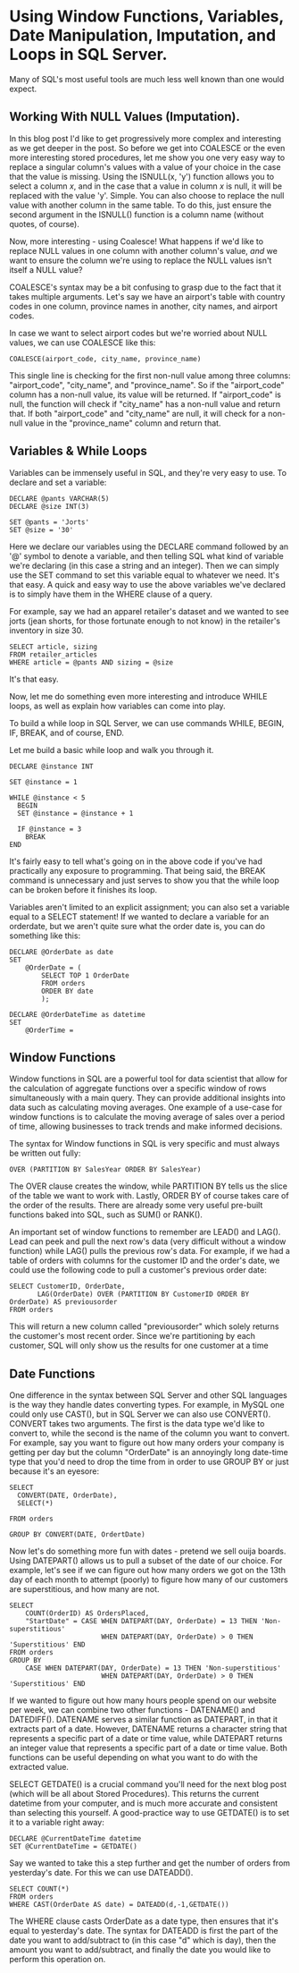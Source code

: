 # Using Window Functions, Variables, Date Manipulation, Imputation, and Loops in SQL Server.

Many of SQL's most useful tools are much less well known than one would expect. 

## Working With NULL Values (Imputation).
In this blog post I'd like to get progressively more complex and interesting as we get deeper in the post. So before we get into COALESCE or the even more interesting stored procedures, let me show you one very easy way to replace a singular column's values with a value of your choice in the case that the value is missing. Using the ISNULL(x, 'y') function allows you to select a column _x_, and in the case that a value in column _x_ is null, it will be replaced with the value 'y'. Simple. You can also choose to replace the null value with another column in the same table. To do this, just ensure the second argument in the ISNULL() function is a column name (without quotes, of course). 

Now, more interesting - using Coalesce! What happens if we'd like to replace NULL values in one column with another column's value, *and* we want to ensure the column we're using to replace the NULL values isn't itself a NULL value?

COALESCE's syntax may be a bit confusing to grasp due to the fact that it takes multiple arguments. Let's say we have an airport's table with country codes in one column, province names in another, city names, and airport codes. 

In case we want to select airport codes but we're worried about NULL values, we can use COALESCE like this: 

```
COALESCE(airport_code, city_name, province_name)
```

This single line is checking for the first non-null value among three columns: "airport_code", "city_name", and "province_name".
So if the "airport_code" column has a non-null value, its value will be returned. If "airport_code" is null, the function will check if "city_name" has a non-null value and return that. If both "airport_code" and "city_name" are null, it will check for a non-null value in the "province_name" column and return that.

## Variables & While Loops
Variables can be immensely useful in SQL, and they're very easy to use. To declare and set a variable:

```
DECLARE @pants VARCHAR(5)
DECLARE @size INT(3)

SET @pants = 'Jorts'
SET @size = '30'
```

Here we declare our variables using the DECLARE command followed by an '@' symbol to denote a variable, and then telling SQL what kind of variable we're declaring (in this case a string and an integer). Then we can simply use the SET command to set this variable equal to whatever we need. It's that easy. A quick and easy way to use the above variables we've declared is to simply have them in the WHERE clause of a query. 

For example, say we had an apparel retailer's dataset and we wanted to see jorts (jean shorts, for those fortunate enough to not know) in the retailer's inventory in size 30.

```
SELECT article, sizing
FROM retailer_articles
WHERE article = @pants AND sizing = @size
```
It's that easy.

Now, let me do something even more interesting and introduce WHILE loops, as well as explain how variables can come into play.

To build a while loop in SQL Server, we can use commands WHILE, BEGIN, IF, BREAK, and of course, END.

Let me build a basic while loop and walk you through it.

```
DECLARE @instance INT

SET @instance = 1

WHILE @instance < 5
  BEGIN 
  SET @instance = @instance + 1
  
  IF @instance = 3
    BREAK
END
```

It's fairly easy to tell what's going on in the above code if you've had practically any exposure to programming. That being said, the BREAK command is unnecessary and just serves to show you that the while loop can be broken before it finishes its loop.

Variables aren't limited to an explicit assignment; you can also set a variable equal to a SELECT statement! If we wanted to declare a variable for an orderdate, but we aren't quite sure what the order date is, you can do something like this: 

```
DECLARE @OrderDate as date
SET 
	@OrderDate = (
		SELECT TOP 1 OrderDate
		FROM orders
		ORDER BY date
		);
		
DECLARE @OrderDateTime as datetime
SET 
	@OrderTime =  
```


## Window Functions 

Window functions in SQL are a powerful tool for data scientist that allow for the calculation of aggregate functions over a specific window of rows simultaneously with a main query. They can provide additional insights into data such as calculating moving averages. One example of a use-case for window functions is to calculate the moving average of sales over a period of time, allowing businesses to track trends and make informed decisions.

The syntax for Window functions in SQL is very specific and must always be written out fully:

```
OVER (PARTITION BY SalesYear ORDER BY SalesYear)
```
The OVER clause creates the window, while PARTITION BY tells us the slice of the table we want to work with. Lastly, ORDER BY of course takes care of the order of the results. There are already some very useful pre-built functions baked into SQL, such as SUM() or RANK().

An important set of window functions to remember are LEAD() and LAG(). Lead can peek and pull the next row's data (very difficult without a window function) while LAG() pulls the previous row's data. For example, if we had a table of orders with columns for the customer ID and the order's date, we could use the following code to pull a customer's previous order date:

```
SELECT CustomerID, OrderDate, 
       LAG(OrderDate) OVER (PARTITION BY CustomerID ORDER BY OrderDate) AS previousorder
FROM orders
```
This will return a new column called "previousorder" which solely returns the customer's most recent order. Since we're partitioning by each customer, SQL will only show us the results for one customer at a time

## Date Functions

One difference in the syntax between SQL Server and other SQL languages is the way they handle dates converting types. For example, in MySQL one could only use CAST(), but in SQL Server we can also use CONVERT(). CONVERT takes two arguments. The first is the data type we'd like to convert to, while the second is the name of the column you want to convert. For example, say you want to figure out how many orders your company is getting per day but the column "OrderDate" is an annoyingly long date-time type that you'd need to drop the time from in order to use GROUP BY or just because it's an eyesore:

```
SELECT 
  CONVERT(DATE, OrderDate), 
  SELECT(*)
  
FROM orders

GROUP BY CONVERT(DATE, OrdertDate)
```

Now let's do something more fun with dates - pretend we sell ouija boards. Using DATEPART() allows us to pull a subset of the date of our choice. For example, let's see if we can figure out how many orders we got on the 13th day of each month to attempt (poorly) to figure how many of our customers are superstitious, and how many are not.

```
SELECT
	COUNT(OrderID) AS OrdersPlaced,
    "StartDate" = CASE WHEN DATEPART(DAY, OrderDate) = 13 THEN 'Non-superstitious'
					   WHEN DATEPART(DAY, OrderDate) > 0 THEN 'Superstitious' END
FROM orders
GROUP BY
	CASE WHEN DATEPART(DAY, OrderDate) = 13 THEN 'Non-superstitious'
					   WHEN DATEPART(DAY, OrderDate) > 0 THEN 'Superstitious' END
```            

If we wanted to figure out how many hours people spend on our website per week, we can combine two other functions - DATENAME() and DATEDIFF(). DATENAME serves a similar function as DATEPART, in that it extracts part of a date. However, DATENAME returns a character string that represents a specific part of a date or time value, while DATEPART returns an integer value that represents a specific part of a date or time value. Both functions can be useful depending on what you want to do with the extracted value.


SELECT GETDATE() is a crucial command you'll need for the next blog post (which will be all about Stored Procedures). This returns the current datetime from your computer, and is much more accurate and consistent than selecting this yourself. A good-practice way to use GETDATE() is to set it to a variable right away:

```
DECLARE @CurrentDateTime datetime
SET @CurrentDateTime = GETDATE()
```

Say we wanted to take this a step further and get the number of orders from yesterday's date. For this we can use DATEADD().

```
SELECT COUNT(*)
FROM orders
WHERE CAST(OrderDate AS date) = DATEADD(d,-1,GETDATE())
```
The WHERE clause casts OrderDate as a date type, then ensures that it's equal to yesterday's date. The syntax for DATEADD is first the part of the date you want to add/subtract to (in this case "d" which is day), then the amount you want to add/subtract, and finally the date you would like to perform this operation on.

